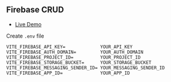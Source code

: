 ## Firebase CRUD

 - [Live Demo](https://crud-bg.netlify.app)

 Create ```.env``` file

```
VITE_FIREBASE_API_KEY=             YOUR_API_KEY
VITE_FIREBASE_AUTH_DOMAIN=         YOUR_AUTH_DOMAIN
VITE_FIREBASE_PROJECT_ID=          YOUR_PROJECT_ID
VITE_FIREBASE_STORAGE_BUCKET=      YOUR_STORAGE_BUCKET
VITE_FIREBASE_MESSAGING_SENDER_ID= YOUR_MESSAGING_SENDER_ID
VITE_FIREBASE_APP_ID=              YOUR_APP_ID
```
